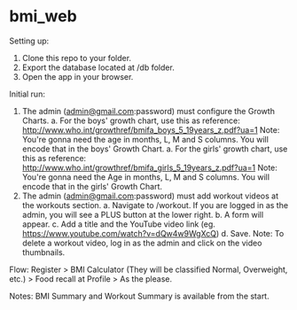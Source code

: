 # bmi_web

Setting up:
  1. Clone this repo to your folder.
  2. Export the database located at /db folder.
  3. Open the app in your browser.
  
Initial run:
  1. The admin (admin@gmail.com:password) must configure the Growth Charts.
      a. For the boys' growth chart, use this as reference: http://www.who.int/growthref/bmifa_boys_5_19years_z.pdf?ua=1
          Note: You're gonna need the age in months, L, M and S columns. You will encode that in the boys' Growth Chart.
      a. For the girls' growth chart, use this as reference: http://www.who.int/growthref/bmifa_girls_5_19years_z.pdf?ua=1
          Note: You're gonna need the Age in months, L, M and S columns. You will encode that in the girls' Growth Chart.
  2. The admin (admin@gmail.com:password) must add workout videos at the workouts section.
      a. Navigate to /workout. If you are logged in as the admin, you will see a PLUS button at the lower right.
      b. A form will appear.
      c. Add a title and the YouTube video link (eg. https://www.youtube.com/watch?v=dQw4w9WgXcQ)
      d. Save.
      Note: To delete a workout video, log in as the admin and click on the video thumbnails.
  
Flow:
  Register > BMI Calculator (They will be classified Normal, Overweight, etc.) > Food recall at Profile > As the please.
  
Notes:
  BMI Summary and Workout Summary is available from the start.
